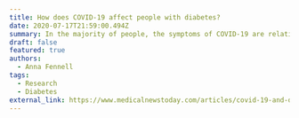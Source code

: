 ```yaml
---
title: How does COVID-19 affect people with diabetes?
date: 2020-07-17T21:59:00.494Z
summary: In the majority of people, the symptoms of COVID-19 are relatively mild and do not require specialist treatment in a hospital. Mild symptoms may include a fever, a cough, a sore throat, tiredness, and shortness of breath. However, people with diabetes may have a higher risk of developing severe complications, such as difficulty breathing or pneumonia.
draft: false
featured: true
authors:
  - Anna Fennell
tags:
  - Research
  - Diabetes
external_link: https://www.medicalnewstoday.com/articles/covid-19-and-diabetes
---
```

